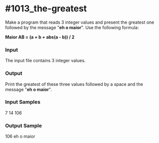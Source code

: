 # #1013_the-greatest

Make a program that reads 3 integer values and present the greatest one followed by the message "**eh o maior**". Use the following formula:

**Maior AB = (a + b + abs(a - b)) / 2**

### Input
The input file contains 3 integer values.

### Output
Print the greatest of these three values followed by a space and the message "**eh o maior**".

### Input Samples

7 14 106

### Output Sample

106 eh o maior
